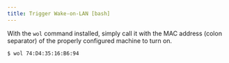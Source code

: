 ```yaml
---
title: Trigger Wake-on-LAN [bash]
---
```


With the `wol` command installed, simply call it with the MAC address (colon separator) of the properly configured machine to turn on.

    $ wol 74:D4:35:16:B6:94
